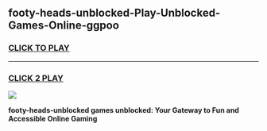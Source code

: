 
## footy-heads-unblocked-Play-Unblocked-Games-Online-ggpoo
<h3>
<a href="https://premium76.site?title=footy-heads-unblocked&ref=25A">CLICK TO PLAY</a></h3>
<hr>

<h3>
<a href="https://premium76.site?title=footy-heads-unblocked&ref=25A">CLICK 2 PLAY</a>
  
</h3>

<a href="https://premium76.site?title=footy-heads-unblocked&ref=25A"><img src="https://clearcache.store/games.png"></a>


**footy-heads-unblocked games unblocked: Your Gateway to Fun and Accessible Online Gaming**
